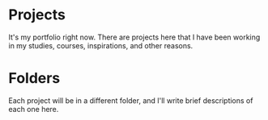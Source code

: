 # Projects
It's my portfolio right now. There are projects here that I have been working in my studies, courses, inspirations, and other reasons.

# Folders
Each project will be in a different folder, and I'll write brief descriptions of each one here.
